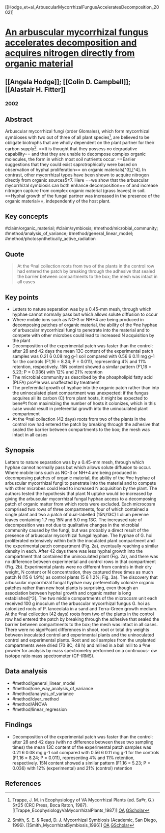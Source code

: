 [[Hodge_et+al_ArbuscularMycorrhizalFungusAcceleratesDecomposition_2002]]

# [An arbuscular mycorrhizal fungus accelerates decomposition and acquires nitrogen directly from organic material](https://dx.doi.org/10.1038/35095041)

## [[Angela Hodge]]; [[Colin D. Campbell]]; [[Alastair H. Fitter]]

### 2002

## Abstract
Arbuscular mycorrhizal fungi (order Glomales), which form mycorrhizal symbioses with two out of three of all plant species[^1], are believed to be obligate biotrophs that are wholly dependent on the plant partner for their carbon supply[^2]. ==It is thought that they possess no degradative capability== and that they are unable to decompose complex organic molecules, the form in which most soil nutrients occur. ==Earlier suggestions that they could exist saprotrophically were based on observation of hyphal proliferation== on organic materials[^3],[^4]. In contrast, other mycorrhizal types have been shown to acquire nitrogen directly from organic sources5±7. Here ==we show that the arbuscular mycorrhizal symbiosis can both enhance decomposition== of and increase nitrogen capture from complex organic material (grass leaves) in soil. ==Hyphal growth of the fungal partner was increased in the presence of the organic material==, independently of the host plant.

## Key concepts
#claim/organic_material; #claim/symbiosis; #method/microbial_community; #method/analysis_of_variance; #method/general_linear_model; #method/photosynthetically_active_radiation

## Quote
> At the ®nal collection roots from two of the plants in the control row had entered the patch by breaking through the adhesive that sealed the barrier between compartments to the box; the mesh was intact in all cases


## Key points
- Letters to nature separation was by a 0.45-mm mesh, through which hyphae cannot normally pass but which allows solute diffusion to occur
- Where mobile ions such as NO-3 or NH+4 are being produced in decomposing patches of organic material, the ability of the ®ne hyphae of arbuscular mycorrhizal fungi to penetrate into the material and to compete with other microbes could lead to increased N acquisition by the plant
- Decomposition of the experimental patch was faster than the control: after 28 and 42 days the mean 13C content of the experimental patch samples was 0.21 6 0.08 mg g-1 soil compared with 0.56 6 0.11 mg g-1 for the controls (F1,16 = 8.24; P = 0.011), representing 4% and 11% retention, respectively. 15N content showed a similar pattern (F1,16 = 5.23; P = 0.036) with 12% and 21% retention
- The microbial community as described by the phospholipid fatty acid (PLFA) pro®le was unaffected by treatment
- The preferential growth of hyphae into the organic patch rather than into the uninoculated plant compartment was unexpected: if the fungus acquires all its carbon (C) from plant hosts, it might be expected to bene®t from maximizing the number of hosts it colonizes, which in this case would result in preferential growth into the uninoculated plant compartment
- At the ®nal collection (42 days) roots from two of the plants in the control row had entered the patch by breaking through the adhesive that sealed the barrier between compartments to the box; the mesh was intact in all cases

## Synopsis
Letters to nature separation was by a 0.45-mm mesh, through which hyphae cannot normally pass but which allows solute diffusion to occur.
Where mobile ions such as NO-3 or NH+4 are being produced in decomposing patches of organic material, the ability of the ®ne hyphae of arbuscular mycorrhizal fungi to penetrate into the material and to compete with other microbes could lead to increased N acquisition by the plant.
The authors tested the hypothesis that plant N uptake would be increased by giving the arbuscular mycorrhizal fungal hyphae access to a decomposing patch of organic matter from which roots were excluded.
Each microcosm comprised two rows of three compartments, four of which contained a single plant and two a patch of dual-labelled (15N/13C) Lolium perenne leaves containing 1.7 mg 15N and 5.0 mg 13C.
The increased rate of decomposition was not due to qualitative changes in the microbial community caused by the fungi, but was probably a direct result of the presence of arbuscular mycorrhizal fungal hyphae.
The hyphae of G. hoi proliferated extensively within both the inoculated plant compartment and the experimental patch compartment (Fig. 2a), eventually reaching a similar density in each.
After 42 days there was less hyphal growth into the compartment that contained the uninoculated plant (Fig. 2a), and there was no difference between experimental and control rows in that compartment (Fig. 2b).
Experimental plants were no different from controls in their dry weight, N content or N concentration, they captured three times as much patch N (15 6 1.9%) as control plants (5 6 1.2%; Fig. 3a).
The discovery that arbuscular mycorrhizal fungal hyphae may preferentially colonize organic patches rather than new host plants is surprising, even though an association between hyphal growth and organic matter is long established[^3].
The two middle compartments of the microcosm unit each received 100 g inoculum of the arbuscular mycorrhizal fungus G. hoi as colonized roots of P. lanceolata in a sand and Terra-Green growth medium.
At the ®nal collection (42 days) roots from two of the plants in the control row had entered the patch by breaking through the adhesive that sealed the barrier between compartments to the box; the mesh was intact in all cases.
There were no signi®cant differences in shoot, root or total dry weights between inoculated control and experimental plants and the uninoculated control and experimental plants.
Root and soil samples from the unplanted compartments were dried (70 8C; 48 h) and milled in a ball mill to a ®ne powder for analysis by mass spectrometry performed on a continuous- ̄ow isotope ratio mass spectrometer (CF-IRMS).

## Data analysis
- #method/general_linear_model
- #method/one_way_analysis_of_variance
- #method/analysis_of_variance
- #method/dyer_method
- #method/ANOVA
- #method/linear_regression

## Findings
- Decomposition of the experimental patch was faster than the control: after 28 and 42 days (with no difference between these two sampling times) the mean 13C content of the experimental patch samples was 0.21 6 0.08 mg g-1 soil compared with 0.56 6 0.11 mg g-1 for the controls (F1,16 = 8.24; P = 0.011), representing 4% and 11% retention, respectively. 15N content showed a similar pattern (F1,16 = 5.23; P = 0.036) with 12% (experimental) and 21% (control) retention


## References
[^1]: Trappe, J. M. in Ecophysiology of VA Mycorrhizal Plants (ed. Sa®r, G.) 5±25 (CRC Press, Boca Raton, 1987). [[Trappe_EcophysiologyVaMycorrhizalPlants_1987]] [OA](https://scholar.google.co.uk/scholar?q=Trappe%2C%20J.M.%20in%20Ecophysiology%20of%20VA%20Mycorrhizal%20Plants%201987) [GScholar](https://scholar.google.co.uk/scholar?q=Trappe%2C%20J.M.%20in%20Ecophysiology%20of%20VA%20Mycorrhizal%20Plants%201987) 

[^2]: Smith, S. E. & Read, D. J. Mycorrhizal Symbiosis (Academic, San Diego, 1996). [[Smith_MycorrhizalSymbiosis_1996]] [OA](https://scholar.google.co.uk/scholar?q=Smith%2C%20S.E.%20Read%2C%20D.J.%20Mycorrhizal%20Symbiosis%201996) [GScholar](https://scholar.google.co.uk/scholar?q=Smith%2C%20S.E.%20Read%2C%20D.J.%20Mycorrhizal%20Symbiosis%201996) 

[^5]: Abuzinadah, R. & Read, D. J. The role of proteins in the nitrogen nutrition of ectomycorrhizal plants V. Nitrogen transfer in birch (Betula pendula L. ) infected with different mycorrhizal fungi. New Phytol. 112, 55±60 (1989). [[Abuzinadah_RoleProteinsNitrogenNutritionEctomycorrhizal_1989]] [OA](https://api.scholarcy.com/oa_version?query=Abuzinadah%2C%20R.%20Read%2C%20D.J.%20The%20role%20of%20proteins%20in%20the%20nitrogen%20nutrition%20of%20ectomycorrhizal%20plants%20V.%20Nitrogen%20transfer%20in%20birch%20%28Betula%20pendula%20L.%20%29%20infected%20with%20different%20mycorrhizal%20fungi%201989) [GScholar](https://scholar.google.co.uk/scholar?q=Abuzinadah%2C%20R.%20Read%2C%20D.J.%20The%20role%20of%20proteins%20in%20the%20nitrogen%20nutrition%20of%20ectomycorrhizal%20plants%20V.%20Nitrogen%20transfer%20in%20birch%20%28Betula%20pendula%20L.%20%29%20infected%20with%20different%20mycorrhizal%20fungi%201989) [Scite](https://api.scholarcy.com/scite_url?query=Abuzinadah%2C%20R.%20Read%2C%20D.J.%20The%20role%20of%20proteins%20in%20the%20nitrogen%20nutrition%20of%20ectomycorrhizal%20plants%20V.%20Nitrogen%20transfer%20in%20birch%20%28Betula%20pendula%20L.%20%29%20infected%20with%20different%20mycorrhizal%20fungi%201989)

[^6]: Hodge, A., Alexander, I. J. & Gooday, G. W. Chitinolytic enzymes of pathogenic and ectomycorrhizal fungi. Mycol. Res. 99, 935±941 (1995). [[Hodge_et+al_ChitinolyticEnzymesPathogenicEctomycorrhizalFungi_1995]] [OA](https://api.scholarcy.com/oa_version?query=Hodge%2C%20A.%20Alexander%2C%20I.J.%20Gooday%2C%20G.W.%20Chitinolytic%20enzymes%20of%20pathogenic%20and%20ectomycorrhizal%20fungi%201995) [GScholar](https://scholar.google.co.uk/scholar?q=Hodge%2C%20A.%20Alexander%2C%20I.J.%20Gooday%2C%20G.W.%20Chitinolytic%20enzymes%20of%20pathogenic%20and%20ectomycorrhizal%20fungi%201995) [Scite](https://api.scholarcy.com/scite_url?query=Hodge%2C%20A.%20Alexander%2C%20I.J.%20Gooday%2C%20G.W.%20Chitinolytic%20enzymes%20of%20pathogenic%20and%20ectomycorrhizal%20fungi%201995)

[^7]: Leake, J. R. & Read, D. J. Proteinase activity in mycorrhizal fungi II. The effects of mineral and organic nitrogen sources on induction of extracellular proteinase in Hymenoscyphus ericae (Read) Korf and Kernan. New Phytol. 116, 123±128 (1990). [[Leake_ProteinaseActivityMycorrhizalFungiIi_1990]] [OA](https://api.scholarcy.com/oa_version?query=Leake%2C%20J.R.%20Read%2C%20D.J.%20Proteinase%20activity%20in%20mycorrhizal%20fungi%20II.%20The%20effects%20of%20mineral%20and%20organic%20nitrogen%20sources%20on%20induction%20of%20extracellular%20proteinase%20in%20Hymenoscyphus%20ericae%20%28Read%29%20Korf%20and%20Kernan%201990) [GScholar](https://scholar.google.co.uk/scholar?q=Leake%2C%20J.R.%20Read%2C%20D.J.%20Proteinase%20activity%20in%20mycorrhizal%20fungi%20II.%20The%20effects%20of%20mineral%20and%20organic%20nitrogen%20sources%20on%20induction%20of%20extracellular%20proteinase%20in%20Hymenoscyphus%20ericae%20%28Read%29%20Korf%20and%20Kernan%201990) [Scite](https://api.scholarcy.com/scite_url?query=Leake%2C%20J.R.%20Read%2C%20D.J.%20Proteinase%20activity%20in%20mycorrhizal%20fungi%20II.%20The%20effects%20of%20mineral%20and%20organic%20nitrogen%20sources%20on%20induction%20of%20extracellular%20proteinase%20in%20Hymenoscyphus%20ericae%20%28Read%29%20Korf%20and%20Kernan%201990)

[^8]: Vitousek, P. M. & Howarth, R. W. Nitrogen limitation on land and in the sea: how can it occur? Biogeochemistry 13, 87±115 (1991). [[Vitousek_NitrogenLimitationLandOccur_1991]] [OA](https://api.scholarcy.com/oa_version?query=Vitousek%2C%20P.M.%20Howarth%2C%20R.W.%20Nitrogen%20limitation%20on%20land%20and%20in%20the%20sea%3A%20how%20can%20it%20occur%3F%201991) [GScholar](https://scholar.google.co.uk/scholar?q=Vitousek%2C%20P.M.%20Howarth%2C%20R.W.%20Nitrogen%20limitation%20on%20land%20and%20in%20the%20sea%3A%20how%20can%20it%20occur%3F%201991) [Scite](https://api.scholarcy.com/scite_url?query=Vitousek%2C%20P.M.%20Howarth%2C%20R.W.%20Nitrogen%20limitation%20on%20land%20and%20in%20the%20sea%3A%20how%20can%20it%20occur%3F%201991)

[^9]: Chapin, F. S., Moilanen, L. & Kielland, K. Preferential use of organic nitrogen for growth by a nonmycorrhizal arctic sedge. Nature 361, 150±153 (1993). [[Chapin_et+al_PreferentialOrganicNitrogenGrowthNonmycorrhizal_1993]] [OA](https://api.scholarcy.com/oa_version?query=Chapin%2C%20F.S.%20Moilanen%2C%20L.%20Kielland%2C%20K.%20Preferential%20use%20of%20organic%20nitrogen%20for%20growth%20by%20a%20nonmycorrhizal%20arctic%20sedge%201993) [GScholar](https://scholar.google.co.uk/scholar?q=Chapin%2C%20F.S.%20Moilanen%2C%20L.%20Kielland%2C%20K.%20Preferential%20use%20of%20organic%20nitrogen%20for%20growth%20by%20a%20nonmycorrhizal%20arctic%20sedge%201993) [Scite](https://api.scholarcy.com/scite_url?query=Chapin%2C%20F.S.%20Moilanen%2C%20L.%20Kielland%2C%20K.%20Preferential%20use%20of%20organic%20nitrogen%20for%20growth%20by%20a%20nonmycorrhizal%20arctic%20sedge%201993)

[^10]: Jones, D. L. & Darrah, P. R. Re-sorption of organic components by roots of Zea mays L. and its consequences in the rhizosphere. I. Re-sorption of 14C labelled glucose, mannose and citric acid. Plant Soil 143, 259±266 (1992). [[Jones_sorptionOrganicComponentsRootsZea_1992]] [OA](https://api.scholarcy.com/oa_version?query=Jones%2C%20D.L.%20Darrah%2C%20P.R.%20Re-sorption%20of%20organic%20components%20by%20roots%20of%20Zea%20mays%20L.%20and%20its%20consequences%20in%20the%20rhizosphere.%20I.%20Re-sorption%20of%2014C%20labelled%20glucose%2C%20mannose%20and%20citric%20acid%201992) [GScholar](https://scholar.google.co.uk/scholar?q=Jones%2C%20D.L.%20Darrah%2C%20P.R.%20Re-sorption%20of%20organic%20components%20by%20roots%20of%20Zea%20mays%20L.%20and%20its%20consequences%20in%20the%20rhizosphere.%20I.%20Re-sorption%20of%2014C%20labelled%20glucose%2C%20mannose%20and%20citric%20acid%201992) [Scite](https://api.scholarcy.com/scite_url?query=Jones%2C%20D.L.%20Darrah%2C%20P.R.%20Re-sorption%20of%20organic%20components%20by%20roots%20of%20Zea%20mays%20L.%20and%20its%20consequences%20in%20the%20rhizosphere.%20I.%20Re-sorption%20of%2014C%20labelled%20glucose%2C%20mannose%20and%20citric%20acid%201992)

[^11]: Read, D. J. Mycorrhizas in ecosystems. Experientia 47, 376±391 (1991). [[Read_MycorrhizasEcosystems_1991]] [OA](https://api.scholarcy.com/oa_version?query=Read%2C%20D.J.%20Mycorrhizas%20in%20ecosystems%201991) [GScholar](https://scholar.google.co.uk/scholar?q=Read%2C%20D.J.%20Mycorrhizas%20in%20ecosystems%201991) [Scite](https://api.scholarcy.com/scite_url?query=Read%2C%20D.J.%20Mycorrhizas%20in%20ecosystems%201991)

[^12]: Sanders, F. E. & Tinker, P. B. Mechanism of absorption of phosphate from soil by Endogone mycorrhizas. Nature 233, 278±279 (1971). [[Sanders_MechanismAbsorptionPhosphateFromSoil_1971]] [OA](https://api.scholarcy.com/oa_version?query=Sanders%2C%20F.E.%20Tinker%2C%20P.B.%20Mechanism%20of%20absorption%20of%20phosphate%20from%20soil%20by%20Endogone%20mycorrhizas%201971) [GScholar](https://scholar.google.co.uk/scholar?q=Sanders%2C%20F.E.%20Tinker%2C%20P.B.%20Mechanism%20of%20absorption%20of%20phosphate%20from%20soil%20by%20Endogone%20mycorrhizas%201971) [Scite](https://api.scholarcy.com/scite_url?query=Sanders%2C%20F.E.%20Tinker%2C%20P.B.%20Mechanism%20of%20absorption%20of%20phosphate%20from%20soil%20by%20Endogone%20mycorrhizas%201971)

[^13]: Newsham, K. K., Fitter, A. H. & Watkinson, A. R. Multi-functionality and biodiversity in arbuscular mycorrhizas. Trends Ecol. Evol. 10, 407±411 (1995). [[Newsham_et+al_MultifunctionalityBiodiversityArbuscularMycorrhizas_1995]] [OA](https://api.scholarcy.com/oa_version?query=Newsham%2C%20K.K.%20Fitter%2C%20A.H.%20Watkinson%2C%20A.R.%20Multi-functionality%20and%20biodiversity%20in%20arbuscular%20mycorrhizas%201995) [GScholar](https://scholar.google.co.uk/scholar?q=Newsham%2C%20K.K.%20Fitter%2C%20A.H.%20Watkinson%2C%20A.R.%20Multi-functionality%20and%20biodiversity%20in%20arbuscular%20mycorrhizas%201995) [Scite](https://api.scholarcy.com/scite_url?query=Newsham%2C%20K.K.%20Fitter%2C%20A.H.%20Watkinson%2C%20A.R.%20Multi-functionality%20and%20biodiversity%20in%20arbuscular%20mycorrhizas%201995)

[^14]: Tinker, P. B. H. & Nye, P. H. Solute Transport in the Rhizosphere (Oxford Univ. Press, Oxford, 2000). [[Tinker_SoluteTransportRhizosphere_2000]] [OA](https://scholar.google.co.uk/scholar?q=Tinker%2C%20P.B.H.%20Nye%2C%20P.H.%20Solute%20Transport%20in%20the%20Rhizosphere%202000) [GScholar](https://scholar.google.co.uk/scholar?q=Tinker%2C%20P.B.H.%20Nye%2C%20P.H.%20Solute%20Transport%20in%20the%20Rhizosphere%202000) 

[^15]: Tobar, R. M., AzcoÂ n, R. & Barea, J. M. The improvement of plant N acquisition from an ammoniumtreated, drought-stressed soil by the fungal symbiont in arbuscular mycorrhizae. Mycorrhiza 4, 105± 108 (1994). [[Tobar_ImprovementPlantNAcquisitionFrom_1994]] [OA](https://api.scholarcy.com/oa_version?query=Tobar%20R%20M%20Azco%C3%82%20n%20R%20%20Barea%20J%20M%20The%20improvement%20of%20plant%20N%20acquisition%20from%20an%20ammoniumtreated%20droughtstressed%20soil%20by%20the%20fungal%20symbiont%20in%20arbuscular%20mycorrhizae%20Mycorrhiza%204%20105%20108%201994) [GScholar](https://scholar.google.co.uk/scholar?q=Tobar%20R%20M%20Azco%C3%82%20n%20R%20%20Barea%20J%20M%20The%20improvement%20of%20plant%20N%20acquisition%20from%20an%20ammoniumtreated%20droughtstressed%20soil%20by%20the%20fungal%20symbiont%20in%20arbuscular%20mycorrhizae%20Mycorrhiza%204%20105%20108%201994) [Scite](https://api.scholarcy.com/scite_url?query=Tobar%20R%20M%20Azco%C3%82%20n%20R%20%20Barea%20J%20M%20The%20improvement%20of%20plant%20N%20acquisition%20from%20an%20ammoniumtreated%20droughtstressed%20soil%20by%20the%20fungal%20symbiont%20in%20arbuscular%20mycorrhizae%20Mycorrhiza%204%20105%20108%201994)

[^16]: MaÈder, P. et al. Transport of 15N from a soil compartment separated by a polytetrauoroethylene membrane to plant roots via the hyphae of arbuscular mycorrhizal fungi. New Phytol. 146, 155±161 (2000). [[Ma_Transport15nFromSoilCompartment_2000]] [OA](https://api.scholarcy.com/oa_version?query=Ma%C3%88der%2C%20P.%20Transport%20of%2015N%20from%20a%20soil%20compartment%20separated%20by%20a%20polytetrauoroethylene%20membrane%20to%20plant%20roots%20via%20the%20hyphae%20of%20arbuscular%20mycorrhizal%20fungi%202000) [GScholar](https://scholar.google.co.uk/scholar?q=Ma%C3%88der%2C%20P.%20Transport%20of%2015N%20from%20a%20soil%20compartment%20separated%20by%20a%20polytetrauoroethylene%20membrane%20to%20plant%20roots%20via%20the%20hyphae%20of%20arbuscular%20mycorrhizal%20fungi%202000) [Scite](https://api.scholarcy.com/scite_url?query=Ma%C3%88der%2C%20P.%20Transport%20of%2015N%20from%20a%20soil%20compartment%20separated%20by%20a%20polytetrauoroethylene%20membrane%20to%20plant%20roots%20via%20the%20hyphae%20of%20arbuscular%20mycorrhizal%20fungi%202000)

[^17]: Van Vuuren, M. M. I., Robinson, D. & Grif®ths, B. S. Nutrient inow and root proliferation during the exploitation of a temporally and spatially discrete source of nitrogen in soil. Plant Soil 178, 185±192 (1996). [[van_Vuuren_et+al_NutrientInowRootProliferationDuring_1996]] [OA](https://api.scholarcy.com/oa_version?query=Van%20Vuuren%2C%20M.M.I.%20Robinson%2C%20D.%20Grif%C2%AEths%2C%20B.S.%20Nutrient%20inow%20and%20root%20proliferation%20during%20the%20exploitation%20of%20a%20temporally%20and%20spatially%20discrete%20source%20of%20nitrogen%20in%20soil%201996) [GScholar](https://scholar.google.co.uk/scholar?q=Van%20Vuuren%2C%20M.M.I.%20Robinson%2C%20D.%20Grif%C2%AEths%2C%20B.S.%20Nutrient%20inow%20and%20root%20proliferation%20during%20the%20exploitation%20of%20a%20temporally%20and%20spatially%20discrete%20source%20of%20nitrogen%20in%20soil%201996) [Scite](https://api.scholarcy.com/scite_url?query=Van%20Vuuren%2C%20M.M.I.%20Robinson%2C%20D.%20Grif%C2%AEths%2C%20B.S.%20Nutrient%20inow%20and%20root%20proliferation%20during%20the%20exploitation%20of%20a%20temporally%20and%20spatially%20discrete%20source%20of%20nitrogen%20in%20soil%201996)

[^18]: Fransen, B., de Kroon, H. & Berendse, F. Root morphological plasticity and nutrient acquisition of perennial grass species from habitats of different nutrient availability. Oecologia 115, 351±358 (1998). [[Fransen_et+al_RootMorphologicalPlasticityNutrientAcquisition_1998]] [OA](https://api.scholarcy.com/oa_version?query=Fransen%2C%20B.%20de%20Kroon%2C%20H.%20Berendse%2C%20F.%20Root%20morphological%20plasticity%20and%20nutrient%20acquisition%20of%20perennial%20grass%20species%20from%20habitats%20of%20different%20nutrient%20availability%201998) [GScholar](https://scholar.google.co.uk/scholar?q=Fransen%2C%20B.%20de%20Kroon%2C%20H.%20Berendse%2C%20F.%20Root%20morphological%20plasticity%20and%20nutrient%20acquisition%20of%20perennial%20grass%20species%20from%20habitats%20of%20different%20nutrient%20availability%201998) [Scite](https://api.scholarcy.com/scite_url?query=Fransen%2C%20B.%20de%20Kroon%2C%20H.%20Berendse%2C%20F.%20Root%20morphological%20plasticity%20and%20nutrient%20acquisition%20of%20perennial%20grass%20species%20from%20habitats%20of%20different%20nutrient%20availability%201998)

[^19]: Hodge, A., Stewart, J., Robinson, D., Grif®ths, B. S. & Fitter, A. H. Root proliferation, soil fauna and plant nitrogen capture from nutrient-rich patches in soil. New Phytol. 139, 479±494 (1998). [[Hodge_et+al_RootProliferationSoilFaunaPlant_1998]] [OA](https://api.scholarcy.com/oa_version?query=Hodge%2C%20A.%20Stewart%2C%20J.%20Robinson%2C%20D.%20Grif%C2%AEths%2C%20B.S.%20Root%20proliferation%2C%20soil%20fauna%20and%20plant%20nitrogen%20capture%20from%20nutrient-rich%20patches%20in%20soil%201998) [GScholar](https://scholar.google.co.uk/scholar?q=Hodge%2C%20A.%20Stewart%2C%20J.%20Robinson%2C%20D.%20Grif%C2%AEths%2C%20B.S.%20Root%20proliferation%2C%20soil%20fauna%20and%20plant%20nitrogen%20capture%20from%20nutrient-rich%20patches%20in%20soil%201998) [Scite](https://api.scholarcy.com/scite_url?query=Hodge%2C%20A.%20Stewart%2C%20J.%20Robinson%2C%20D.%20Grif%C2%AEths%2C%20B.S.%20Root%20proliferation%2C%20soil%20fauna%20and%20plant%20nitrogen%20capture%20from%20nutrient-rich%20patches%20in%20soil%201998)

[^20]: Bever, J. D. Dynamics within a mutualism and the maintenance of diversity: inference from a model of interguild frequency dependence. Ecol. Lett. 2, 52±61 (1999). [[Bever_DynamicsWithinMutualismMaintenanceDiversity_1999]] [OA](https://api.scholarcy.com/oa_version?query=Bever%2C%20J.D.%20Dynamics%20within%20a%20mutualism%20and%20the%20maintenance%20of%20diversity%3A%20inference%20from%20a%20model%20of%20interguild%20frequency%20dependence%201999) [GScholar](https://scholar.google.co.uk/scholar?q=Bever%2C%20J.D.%20Dynamics%20within%20a%20mutualism%20and%20the%20maintenance%20of%20diversity%3A%20inference%20from%20a%20model%20of%20interguild%20frequency%20dependence%201999) [Scite](https://api.scholarcy.com/scite_url?query=Bever%2C%20J.D.%20Dynamics%20within%20a%20mutualism%20and%20the%20maintenance%20of%20diversity%3A%20inference%20from%20a%20model%20of%20interguild%20frequency%20dependence%201999)

[^21]: Stark, J. M. in Exploitation of Environmental Heterogeneity by Plants (eds Caldwell, M. M. & Pearcy, R. W.) 255±284 (Academic, San Diego, 1994). [[Stark_ExploitationEnvironmentalHeterogeneityPlants_1994]] [OA](https://scholar.google.co.uk/scholar?q=Stark%2C%20J.M.%20in%20Exploitation%20of%20Environmental%20Heterogeneity%20by%20Plants%201994) [GScholar](https://scholar.google.co.uk/scholar?q=Stark%2C%20J.M.%20in%20Exploitation%20of%20Environmental%20Heterogeneity%20by%20Plants%201994) 

[^22]: Koide, R. T. & Li, M. Appropriate controls for vesicular arbuscular mycorrhizal research. New Phytol. 111, 35±44 (1989). [[Koide_AppropriateControlsVesicularArbuscularMycorrhizal_1989]] [OA](https://api.scholarcy.com/oa_version?query=Koide%2C%20R.T.%20Li%2C%20M.%20Appropriate%20controls%20for%20vesicular%20arbuscular%20mycorrhizal%20research%201989) [GScholar](https://scholar.google.co.uk/scholar?q=Koide%2C%20R.T.%20Li%2C%20M.%20Appropriate%20controls%20for%20vesicular%20arbuscular%20mycorrhizal%20research%201989) [Scite](https://api.scholarcy.com/scite_url?query=Koide%2C%20R.T.%20Li%2C%20M.%20Appropriate%20controls%20for%20vesicular%20arbuscular%20mycorrhizal%20research%201989)

[^24]: Kormanik, P. P. & McGraw, A.-C. in Methods and Principles of Mycorrhiza Research (ed. Schenck, N. C.) 37±46 (American Phytopathol. Soc., St Paul, Minnesota, USA, 1982). [[Kormanik_MethodsPrinciplesMycorrhizaResearch_1982]] [OA](https://scholar.google.co.uk/scholar?q=Kormanik%2C%20P.P.%20McGraw%2C%20A.-C.%20in%20Methods%20and%20Principles%20of%20Mycorrhiza%20Research%201982) [GScholar](https://scholar.google.co.uk/scholar?q=Kormanik%2C%20P.P.%20McGraw%2C%20A.-C.%20in%20Methods%20and%20Principles%20of%20Mycorrhiza%20Research%201982) 

[^25]: Staddon, P. L., Fitter, A. H. & Graves, J. D. Effect of elevated atmospheric CO2 on mycorrhizal colonization, external mycorrhizal hyphal production and phosphorus inow in Plantago lanceolata and Trifolium repens in association with the arbuscular mycorrhizal fungus Glomus mosseae. Global Change Biol. 5, 347±358 (1999). [[Staddon_et+al_EffectElevatedAtmosphericCo2Mycorrhizal_1999]] [OA](https://api.scholarcy.com/oa_version?query=Staddon%2C%20P.L.%20Fitter%2C%20A.H.%20Graves%2C%20J.D.%20Effect%20of%20elevated%20atmospheric%20CO2%20on%20mycorrhizal%20colonization%2C%20external%20mycorrhizal%20hyphal%20production%20and%20phosphorus%20inow%20in%20Plantago%20lanceolata%20and%20Trifolium%20repens%20in%20association%20with%20the%20arbuscular%20mycorrhizal%20fungus%20Glomus%20mosseae%201999) [GScholar](https://scholar.google.co.uk/scholar?q=Staddon%2C%20P.L.%20Fitter%2C%20A.H.%20Graves%2C%20J.D.%20Effect%20of%20elevated%20atmospheric%20CO2%20on%20mycorrhizal%20colonization%2C%20external%20mycorrhizal%20hyphal%20production%20and%20phosphorus%20inow%20in%20Plantago%20lanceolata%20and%20Trifolium%20repens%20in%20association%20with%20the%20arbuscular%20mycorrhizal%20fungus%20Glomus%20mosseae%201999) [Scite](https://api.scholarcy.com/scite_url?query=Staddon%2C%20P.L.%20Fitter%2C%20A.H.%20Graves%2C%20J.D.%20Effect%20of%20elevated%20atmospheric%20CO2%20on%20mycorrhizal%20colonization%2C%20external%20mycorrhizal%20hyphal%20production%20and%20phosphorus%20inow%20in%20Plantago%20lanceolata%20and%20Trifolium%20repens%20in%20association%20with%20the%20arbuscular%20mycorrhizal%20fungus%20Glomus%20mosseae%201999)

[^26]: Bligh, E. G. & Dyer, W. J. A rapid method of total lipid extraction and puri®cation. Can. J. Biochem. Physiol. 37, 911±917 (1959). [[Bligh_RapidMethodTotalLipidExtraction_1959]] [OA](https://api.scholarcy.com/oa_version?query=Bligh%2C%20E.G.%20Dyer%2C%20W.J.%20A%20rapid%20method%20of%20total%20lipid%20extraction%20and%20puri%C2%AEcation%201959) [GScholar](https://scholar.google.co.uk/scholar?q=Bligh%2C%20E.G.%20Dyer%2C%20W.J.%20A%20rapid%20method%20of%20total%20lipid%20extraction%20and%20puri%C2%AEcation%201959) [Scite](https://api.scholarcy.com/scite_url?query=Bligh%2C%20E.G.%20Dyer%2C%20W.J.%20A%20rapid%20method%20of%20total%20lipid%20extraction%20and%20puri%C2%AEcation%201959)

[^27]: FrostegaÊrd, A., Tunlid, A. & BaÊaÊth, E. Changes in microbial community structure during long-term incubation in two soils experimentally contaminated with metals. Soil Biol. Biochem. 28, 55±63 (1996). [[FrostegaÊrd_et+al_ChangesMicrobialCommunityStructureDuring_1996]] [OA](https://api.scholarcy.com/oa_version?query=Frostega%C3%8Ard%2C%20A.%20Tunlid%2C%20A.%20Ba%C3%8Aa%C3%8Ath%2C%20E.%20Changes%20in%20microbial%20community%20structure%20during%20long-term%20incubation%20in%20two%20soils%20experimentally%20contaminated%20with%20metals.%20Soil%20Biol%201996) [GScholar](https://scholar.google.co.uk/scholar?q=Frostega%C3%8Ard%2C%20A.%20Tunlid%2C%20A.%20Ba%C3%8Aa%C3%8Ath%2C%20E.%20Changes%20in%20microbial%20community%20structure%20during%20long-term%20incubation%20in%20two%20soils%20experimentally%20contaminated%20with%20metals.%20Soil%20Biol%201996) [Scite](https://api.scholarcy.com/scite_url?query=Frostega%C3%8Ard%2C%20A.%20Tunlid%2C%20A.%20Ba%C3%8Aa%C3%8Ath%2C%20E.%20Changes%20in%20microbial%20community%20structure%20during%20long-term%20incubation%20in%20two%20soils%20experimentally%20contaminated%20with%20metals.%20Soil%20Biol%201996)

